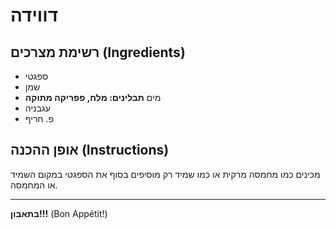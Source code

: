 # דווידה

## רשימת מצרכים (Ingredients)
- ספגטי
- שמן
- מים
**תבלינים: מלח, פפריקה מתוקה**
- עגבניה
- פ. חריף

## אופן ההכנה (Instructions)
מכינים כמו מחמסה מרקית או כמו שמיד רק מוסיפים בסוף את הספגטי במקום השמיד או המחמסה.


---
**בתאבון!!!** (Bon Appétit!)
